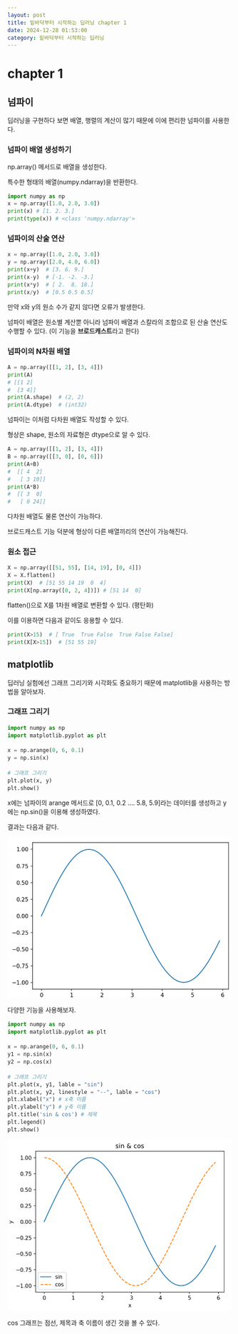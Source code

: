 ```yaml
---
layout: post
title: 밑바닥부터 시작하는 딥러닝 chapter 1
date: 2024-12-28 01:53:00
category: 밑바닥부터 시작하는 딥러닝
---
```

# chapter 1

## 넘파이

딥러닝을 구현하다 보면 배열, 행렬의 계산이 많기 때문에 이에 편리한 넘파이를 사용한다.

### 넘파이 배열 생성하기

np.array() 메서드로 배열을 생성한다.

특수한 형태의 배열(numpy.ndarray)을 반환한다.

```python
import numpy as np
x = np.array([1.0, 2.0, 3.0])
print(x) # [1. 2. 3.]
print(type(x)) # <class 'numpy.ndarray'>
```

### 넘파이의 산술 연산

```python
x = np.array([1.0, 2.0, 3.0])
y = np.array([2.0, 4.0, 6.0])
print(x+y)  # [3. 6. 9.]
print(x-y)  # [-1. -2. -3.]
print(x*y)  # [ 2.  8. 18.]
print(x/y)  # [0.5 0.5 0.5]
```

만약 x와 y의 원소 수가 같지 않다면 오류가 발생한다.

넘파이 배열은 원소별 계산뿐 아니라 넘파이 배열과 스칼라의 조합으로 된 산술 연산도 수행할 수 있다. (이 기능을 **브로드캐스트**라고 한다)

### 넘파이의 N차원 배열

```python
A = np.array([[1, 2], [3, 4]])
print(A)
# [[1 2]
#  [3 4]]
print(A.shape)  # (2, 2)
print(A.dtype)  # (int32)
```

넘파이는 이처럼 다차원 배열도 작성할 수 있다.

형상은 shape, 원소의 자료형은 dtype으로 알 수 있다.

```python
A = np.array([[1, 2], [3, 4]])
B = np.array([[3, 0], [0, 6]])
print(A+B)
#  [[ 4  2]
#   [ 3 10]]
print(A*B)
#  [[ 3  0]
#   [ 0 24]]
```

다차원 배열도 물론 연산이 가능하다.

브로드캐스트 기능 덕분에 형상이 다른 배열끼리의 연산이 가능해진다.

### 원소 접근

```python
X = np.array([[51, 55], [14, 19], [0, 4]])
X = X.flatten()
print(X)  # [51 55 14 19  0  4]
print(X[np.array([0, 2, 4])]) # [51 14  0]
```

flatten()으로 X를 1차원 배열로 변환할 수 있다. (평탄화)

이를 이용하면 다음과 같이도 응용할 수 있다.

```python
print(X>15)  # [ True  True False  True False False]
print(X[X>15])  # [51 55 19]
```

## matplotlib

딥러닝 실험에선 그래프 그리기와 시각화도 중요하기 때문에 matplotlib을 사용하는 방법을 알아보자.

### 그래프 그리기

```python
import numpy as np
import matplotlib.pyplot as plt

x = np.arange(0, 6, 0.1)
y = np.sin(x)

# 그래프 그리기
plt.plot(x, y)
plt.show()
```

x에는 넘파이의 arange 메서드로 [0, 0.1, 0.2 …. 5.8, 5.9]라는 데이터를 생성하고 y에는 np.sin()을 이용해 생성하였다.

결과는 다음과 같다.

![](/img/DLFS_sin.png)

다양한 기능을 사용해보자.

```python
import numpy as np
import matplotlib.pyplot as plt

x = np.arange(0, 6, 0.1)
y1 = np.sin(x)
y2 = np.cos(x)

# 그래프 그리기
plt.plot(x, y1, lable = "sin")
plt.plot(x, y2, linestyle = "--", lable = "cos")
plt.xlabel("x") # x축 이름
plt.ylabel("y") # y축 이름
plt.title('sin & cos') # 제목
plt.legend()
plt.show()
```

![](/img/DLFS_sincos.png)

cos 그래프는 점선, 제목과 축 이름이 생긴 것을 볼 수 있다.